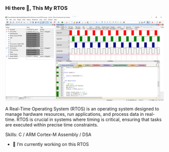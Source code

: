### Hi there 👋, This My RTOS
![](https://github.com/YossefAly/OS/blob/main/RTOS.png)

A Real-Time Operating System (RTOS) is an operating system designed to manage hardware resources, run applications, and process data in real-time. RTOS is crucial in systems where timing is critical, ensuring that tasks are executed within precise time constraints.

Skills: C / ARM Cortex-M Assembly / DSA 

- 🔭 I’m currently working on this RTOS 
